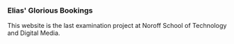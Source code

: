 ### Elias' Glorious Bookings

This website is the last examination project at Noroff School of Technology and Digital Media.
